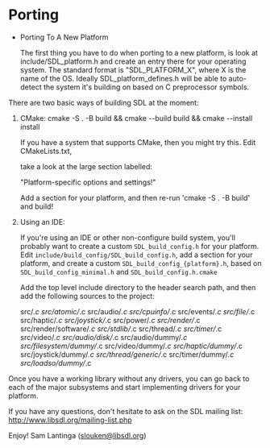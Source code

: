 Porting
=======

* Porting To A New Platform

  The first thing you have to do when porting to a new platform, is look at
include/SDL_platform.h and create an entry there for your operating system.
The standard format is "SDL_PLATFORM_X", where X is the name of the OS.
Ideally SDL_platform_defines.h will be able to auto-detect the system it's building
on based on C preprocessor symbols.

There are two basic ways of building SDL at the moment:

1. CMake:  cmake -S . -B build && cmake --build build && cmake --install install

   If you have a system that supports CMake, then you might try this.  Edit CMakeLists.txt,

   take a look at the large section labelled:

	"Platform-specific options and settings!"

   Add a section for your platform, and then re-run 'cmake -S . -B build' and build!

2. Using an IDE:

   If you're using an IDE or other non-configure build system, you'll probably want to create a custom `SDL_build_config.h` for your platform.  Edit `include/build_config/SDL_build_config.h`, add a section for your platform, and create a custom `SDL_build_config_{platform}.h`, based on `SDL_build_config_minimal.h` and `SDL_build_config.h.cmake`

   Add the top level include directory to the header search path, and then add
   the following sources to the project:

	src/*.c
	src/atomic/*.c
	src/audio/*.c
	src/cpuinfo/*.c
	src/events/*.c
	src/file/*.c
	src/haptic/*.c
	src/joystick/*.c
	src/power/*.c
	src/render/*.c
	src/render/software/*.c
	src/stdlib/*.c
	src/thread/*.c
	src/timer/*.c
	src/video/*.c
	src/audio/disk/*.c
	src/audio/dummy/*.c
	src/filesystem/dummy/*.c
	src/video/dummy/*.c
	src/haptic/dummy/*.c
	src/joystick/dummy/*.c
	src/thread/generic/*.c
	src/timer/dummy/*.c
	src/loadso/dummy/*.c


Once you have a working library without any drivers, you can go back to each
of the major subsystems and start implementing drivers for your platform.

If you have any questions, don't hesitate to ask on the SDL mailing list:
	http://www.libsdl.org/mailing-list.php

Enjoy!
	Sam Lantinga				(slouken@libsdl.org)

